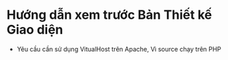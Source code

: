 
# Hướng dẫn xem trước Bản Thiết kế Giao diện
- Yêu cầu cần sử dụng VitualHost trên Apache, Vì source chạy trên PHP
